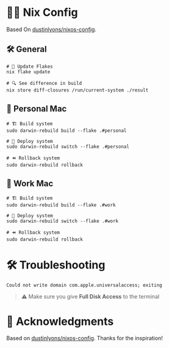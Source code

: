 # 🧑‍💻 Nix Config

Based On [dustinlyons/nixos-config](https://github.com/dustinlyons/nixos-config).

## 🛠️ General

```shell
# 🔄 Update Flakes
nix flake update

# 🔍 See difference in build
nix store diff-closures /run/current-system ./result
```

## 🏡 Personal Mac

```shell
# 🏗️ Build system
sudo darwin-rebuild build --flake .#personal

# 🚀 Deploy system
sudo darwin-rebuild switch --flake .#personal

# ⏪ Rollback system
sudo darwin-rebuild rollback
```

## 💼 Work Mac

```shell
# 🏗️ Build system
sudo darwin-rebuild build --flake .#work

# 🚀 Deploy system
sudo darwin-rebuild switch --flake .#work

# ⏪ Rollback system
sudo darwin-rebuild rollback
```

# 🛠️ Troubleshooting

`Could not write domain com.apple.universalaccess; exiting`  
> ⚠️ Make sure you give **Full Disk Access** to the terminal

# 🙏 Acknowledgments

Based on [dustinlyons/nixos-config](https://github.com/dustinlyons/nixos-config). Thanks for the inspiration!
